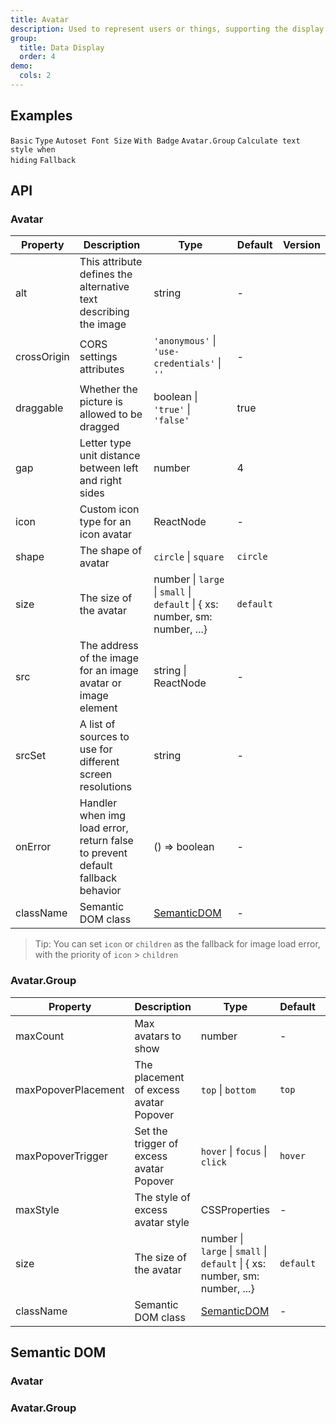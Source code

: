```yaml
---
title: Avatar
description: Used to represent users or things, supporting the display of images, icons, or characters.
group:
  title: Data Display
  order: 4
demo:
  cols: 2
---
```


## Examples

<!-- prettier-ignore -->
<code src="./demo/basic.tsx">Basic</code>
<code src="./demo/type.tsx">Type</code>
<code src="./demo/dynamic.tsx">Autoset Font Size</code>
<code src="./demo/badge.tsx">With Badge</code>
<code src="./demo/group.tsx">Avatar.Group</code> 
<code src="./demo/toggle.tsx" debug>Calculate text style when hiding</code> 
<code src="./demo/fallback.tsx" debug>Fallback</code>

## API

### Avatar

| Property | Description | Type | Default | Version |
| --- | --- | --- | --- | --- |
| alt | This attribute defines the alternative text describing the image | string | - |  |
| crossOrigin | CORS settings attributes | `'anonymous'` \| `'use-credentials'` \| `''` | - |  |
| draggable | Whether the picture is allowed to be dragged | boolean \| `'true'` \| `'false'` | true |  |
| gap | Letter type unit distance between left and right sides | number | 4 |  |
| icon | Custom icon type for an icon avatar | ReactNode | - |  |
| shape | The shape of avatar | `circle` \| `square` | `circle` |  |
| size | The size of the avatar | number \| `large` \| `small` \| `default` \| { xs: number, sm: number, ...} | `default` |  |
| src | The address of the image for an image avatar or image element | string \| ReactNode | - |  |
| srcSet | A list of sources to use for different screen resolutions | string | - |  |
| onError | Handler when img load error, return false to prevent default fallback behavior | () => boolean | - |  |
| className | Semantic DOM class | [SemanticDOM](#avatar-1) | - |  |

> Tip: You can set `icon` or `children` as the fallback for image load error, with the priority of `icon` > `children`

### Avatar.Group

| Property | Description | Type | Default | Version |
| --- | --- | --- | --- | --- |
| maxCount | Max avatars to show | number | - |  |
| maxPopoverPlacement | The placement of excess avatar Popover | `top` \| `bottom` | `top` |  |
| maxPopoverTrigger | Set the trigger of excess avatar Popover | `hover` \| `focus` \| `click` | `hover` |  |
| maxStyle | The style of excess avatar style | CSSProperties | - |  |
| size | The size of the avatar | number \| `large` \| `small` \| `default` \| { xs: number, sm: number, ...} | `default` |  |
| className | Semantic DOM class | [SemanticDOM](#avatargroup-1) | - |  |

## Semantic DOM

### Avatar

<code src="./demo/_semantic_basic.tsx" simplify></code>

### Avatar.Group

<code src="./demo/_semantic_group.tsx" simplify></code>
